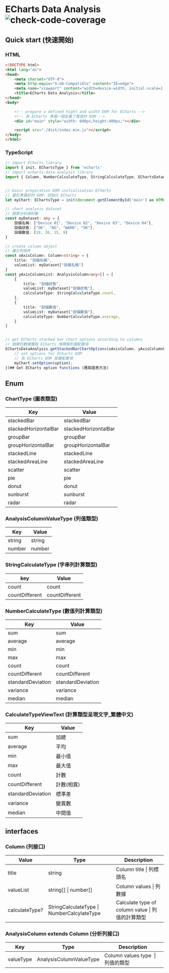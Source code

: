 # ECharts Data Analysis ![check-code-coverage](https://img.shields.io/badge/code--coverage-99.28%25-brightgreen)

## Quick start (快速開始)

### HTML

```html
<!DOCTYPE html>
<html lang="en">
<head>
    <meta charset="UTF-8">
    <meta http-equiv="X-UA-Compatible" content="IE=edge">
    <meta name="viewport" content="width=device-width, initial-scale=1.0">
    <title>ECharts Data Analysis</title>
</head>
<body>

    <!-- prepare a defined hight and width DOM for ECharts -->
    <!-- 為 ECharts 準備一個定義了寬高的 DOM -->
    <div id="main" style="width: 600px;height:400px;"></div>

    <script src="./dist/index.min.js"></script>
</body>
</html>
```

### TypeScript

```typescript
// import ECharts library
import { init, EChartsType } from 'echarts'
// import echarts-data-analysis library
import { Column, NumberCalculateType, StringCalculateType, EChartsDataAnalysis, AnalysisColumn, getColumnValueListType } from '../../dist'


// basic preparation DOM initialization ECharts
// 基於準備好的 DOM，初始化 ECharts
let myChart: EChartsType = init(document.getElementById('main') as HTMLElement);

// chart analysis dataset
// 圖表分析資料集
const myDataset: any = {
    設備名稱: ["Device 01", "Device 02", "Device 03", "Device 04"],
    設備狀態: ["OK", "NG", "WARN", "OK"],
    設備數值: [10, 30, 15, 9]
}

// create column object
// 建立列物件
const xAxisColumn: Column<string> = {
    title: "設備名稱",
    valueList: myDataset["設備名稱"]
}
const yAxisColumnList: AnalysisColumn<any>[] = [
    {
        title: "設備狀態",
        valueList: myDataset["設備狀態"],
        calculateType: StringCalculateType.count,
    },
    {
        title: "設備數值",
        valueList: myDataset["設備數值"],
        calculateType: NumberCalculateType.average,
    }
]


// get ECharts stacked bar chart options according to columns
// 根據列數據獲取 ECharts 堆積條形圖配置項
EChartsDataAnalysis.getStackedBarChartOptions(xAxisColumn, yAxisColumnList, (option) => {
    // set options for ECharts DOM
    // 為 ECharts DOM 設置配置項
    myChart.setOption(option);
})## Get ECharts option functions (獲取圖表方法)
```





## Enum

### ChartType (圖表類型)

| Key                  | Value                |
| -------------------- | -------------------- |
| stackedBar           | stackedBar           |
| stackedHorizontalBar | stackedHorizontalBar |
| groupBar             | groupBar             |
| groupHorizontalBar   | groupHorizontalBar   |
| stackedLine          | stackedLine          |
| stackedAreaLine      | stackedAreaLine      |
| scatter              | scatter              |
| pie                  | pie                  |
| donut                | donut                |
| sunburst             | sunburst             |
| radar                | radar                |

### AnalysisColumnValueType (列值類型)

| Key    | Value  |
| ------ | ------ |
| string | string |
| number | number |

### StringCalculateType (字串列計算類型)

| key            | Value          |
| -------------- | -------------- |
| count          | count          |
| countDifferent | countDifferent |

### NumberCalculateType (數值列計算類型)

| Key               | Value             |
| ----------------- | ----------------- |
| sum               | sum               |
| average           | average           |
| min               | min               |
| max               | max               |
| count             | count             |
| countDifferent    | countDifferent    |
| standardDeviation | standardDeviation |
| variance          | variance          |
| median            | median            |

### CalculateTypeViewText (計算類型呈現文字_繁體中文)

| Key               | Value  |
| ----------------- | ------ |
| sum               | 加總     |
| average           | 平均     |
| min               | 最小值    |
| max               | 最大值    |
| count             | 計數     |
| countDifferent    | 計數(相異) |
| standardDeviation | 標準差    |
| variance          | 變異數    |
| median            | 中間值    |

## interfaces

### Column (列接口)

| Value          | Type                                       | Description                               |
| -------------- | ------------------------------------------ | ----------------------------------------- |
| title          | string                                     | Column title \| 列標頭名                      |
| valueList      | string[] \| number[]                       | Column values \| 列數據                      |
| calculateType? | StringCalculateType \| NumberCalcylateType | Calculate type of column value \| 列值的計算類型 |

### AnalysisColumn extends Column (分析列接口)

| Key       | Type                    | Description                  |
| --------- | ----------------------- | ---------------------------- |
| valueType | AnalysisColumnValueType | Column values type  \| 列值的類型 |
